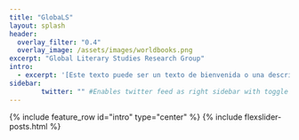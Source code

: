 ```yaml
---
title: "GlobaLS"
layout: splash
header:
  overlay_filter: "0.4"
  overlay_image: /assets/images/worldbooks.png
excerpt: "Global Literary Studies Research Group"
intro:
  - excerpt: '[Este texto puede ser un texto de bienvenida o una descripción breve] Nullam suscipit et nam, tellus velit pellentesque at malesuada, enim eaque. Quis nulla, netus tempor in diam gravida tincidunt, *proin faucibus* voluptate felis id sollicitudin. Centered with `type="center"`'
sidebar:
        twitter: "" #Enables twitter feed as right sidebar with toggle options (when responsive)
---
```

{% include feature_row id="intro" type="center" %}
{% include flexslider-posts.html %}
